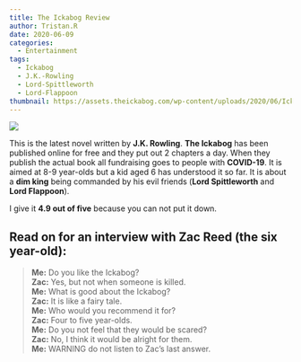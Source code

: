 ```yaml
---
title: The Ickabog Review
author: Tristan.R
date: 2020-06-09
categories:
  - Entertainment
tags:
  - Ickabog
  - J.K.-Rowling
  - Lord-Spittleworth
  - Lord-Flappoon
thumbnail: https://assets.theickabog.com/wp-content/uploads/2020/06/Ickabog_RUS-CHI_878x586_hero2.jpg
---
```


![](https://assets.theickabog.com/wp-content/uploads/2020/06/Ickabog_RUS-CHI_878x586_hero2.jpg)

This is the latest novel written by **J.K. Rowling**. **The Ickabog** has been published online for free and they put out 2 chapters a day. When they publish the actual book all fundraising goes to people with **COVID-19**. It is aimed at 8-9 year-olds but a kid aged 6 has understood it so far. It is about a **dim king** being commanded by his evil friends (**Lord Spittleworth** and **Lord Flappoon**).  

I give it **4.9 out of five** because you can not put it down.

## Read on for an interview with Zac Reed (the six year-old):

> **Me:** Do you like the Ickabog?    
> **Zac:** Yes, but not when someone is killed.    
> **Me:** What is good about the Ickabog?    
> **Zac:** It is like a fairy tale.    
> **Me:** Who would you recommend it for?    
> **Zac:** Four to five year-olds.    
> **Me:** Do you not feel that they would be scared?    
> **Zac:** No, I think it would be alright for them.    
> **Me:** WARNING do not listen to Zac’s last answer.

<br>
<br>

